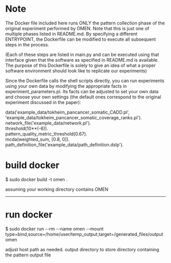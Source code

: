 # Note

The Docker file included here runs ONLY the pattern collection phase of the original experiment performed by OMEN.
Note that this is just one of multiple phases listed in README.md.
By specifying a different ENTRYPOINT, the Dockerfile can be modified to execute all subsequent steps in the process.

(Each of these steps are listed in main.py and can be executed using that interface
given that the software as specified in README.md is available. The purpose of this Dockerfile is solely 
to give an idea of what a proper software environment should look like to replicate our experiments)
 
Since the Dockerfile calls the shell scripts directly, you can run experiments using your own data by modifying the appropriate facts in  experiment_parameters.pl. 
Its facts can be adjusted to set your own data and choose your own settings (the default ones correspond to the original experiment discussed in the paper):

data('example_data/tokheim_pancancer_somatic_CADD.pl', 'example_data/tokheim_pancancer_somatic_coverage_ranks.pl').  
network_file('example_data/network.pl').  
threshold(10**(-6)).  
pattern_quality_metric_threshold(0.67).  
mcda(weighted_sum, [0.8, 0]).  
path_definition_file('example_data/path_definition.dslp').  

# build docker

$ sudo docker build -t omen .

assuming your working directory contains OMEN

-------------

# run docker

$ sudo docker run --rm  --name omen --mount type=bind,source=/home/user/temp_output,target=/generated_files/output omen

adjust host path as needed.
output directory to store directory containing the pattern output file



